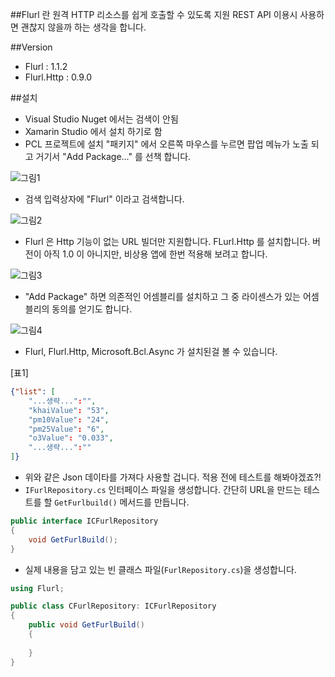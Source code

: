 ##Flurl 란
원격 HTTP 리소스를 쉽게 호출할 수 있도록 지원
REST API 이용시 사용하면 괜찮지 않을까 하는 생각을 합니다.

##Version
- Flurl :  1.1.2
- Flurl.Http : 0.9.0

##설치
- Visual Studio Nuget 에서는 검색이 안됨
- Xamarin Studio 에서 설치 하기로 함
- PCL 프로젝트에 설치 "패키지" 에서 오른쪽 마우스를 누르면 팝업 메뉴가 노출 되고 거기서 "Add Package..."
를 선책 합니다.

![그림1](http://i.imgur.com/WP8V4A7.png)

- 검색 입력상자에 "Flurl" 이라고 검색합니다.

![그림2](http://i.imgur.com/PVs3YIQ.png)

- Flurl 은 Http 기능이 없는 URL 빌더만 지원합니다. FLurl.Http 를 설치합니다.
버전이 아직 1.0 이 아니지만, 비상용 앱에 한번 적용해 보려고 합니다. 

![그림3](http://i.imgur.com/qndAKun.png)

- "Add Package" 하면 의존적인 어셈블리를 설치하고 그 중 라이센스가 있는 
어셈블리의 동의를 얻기도 합니다.

![그림4](http://i.imgur.com/3sifQby.png)
- Flurl, Flurl.Http, Microsoft.Bcl.Async 가 설치된걸 볼 수 있습니다.

[표1]
```json
{"list": [
    "...생략...":"",
    "khaiValue": "53",
    "pm10Value": "24",
    "pm25Value": "6",
    "o3Value": "0.033",
    "...생략...":""
]}
```
- 위와 같은 Json 데이타를 가져다 사용할 겁니다. 적용 전에 테스트를 해봐야겠죠?!
- `IFurlRepository.cs` 인터페이스 파일을 생성합니다. 간단히 URL을 만드는 테스트를 할 `GetFurlbuild()` 
메서드를 만듭니다.

```csharp
public interface ICFurlRepository
{
    void GetFurlBuild();
}
```

- 실제 내용을 담고 있는 빈 클래스 파일(`FurlRepository.cs`)을 생성합니다.

```csharp
using Flurl;

public class CFurlRepository: ICFurlRepository
{
    public void GetFurlBuild()
    {
        
    }
}
``` 


